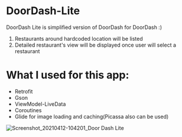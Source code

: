 # DoorDash-Lite
DoorDash Lite is simplified version of DoorDash for DoorDash :)
1) Restaurants around hardcoded location will be listed
2) Detailed restaurant's view will be displayed once user will select a restaurant

# What I used for this app:
- Retrofit
- Gson
- ViewModel-LiveData
- Coroutines
- Glide for image loading and caching(Picassa also can be used)

![Screenshot_20210412-104201_Door Dash Lite](https://user-images.githubusercontent.com/33895011/114440313-cfd59e00-9b7e-11eb-839d-128e9b792b5d.jpg)
